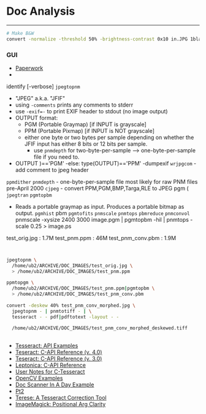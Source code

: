 # Doc Analysis
---

```bash
# Make B&W
convert -normalize -threshold 50% -brightness-contrast 0x10 in.JPG 1blackwhite.pbm

```

### GUI
- [Paperwork](https://github.com/jflesch/paperwork)
- 
identify [-verbose]
`jpegtopnm`
  - "JPEG" a.k.a. "JFIF"
  - using `-comments` prints any comments to stderr
  - use `-exif=-` to print EXIF header to stdout (no image output)
  - OUTPUT format: 
    - PGM (Portable Graymap) [if INPUT is grayscale]
    - PPM (Portable Pixmap) [if INPUT is NOT grayscale]
    - either one byte or two bytes per sample depending on whether the JFIF input has either 8 bits or 12 bits per sample.
      - use `pnmdepth` for two-byte-per-sample --> one-byte-per-sample file if you need to.
  - 
    OUTPUT )=='PGM'
  -else: type(OUTPUT)=='PPM'
  -dumpexif
`wrjpgcom` - add comment to jpeg header

`ppmdither`
`pnmdepth` - one-byte-per-sample file most likely for raw PNM files pre-April 2000
`cjpeg` - convert PPM,PGM,BMP,Targa,RLE to JPEG
pgm (
`jpegtran`
`pgmtopbm`
  - Reads a portable graymap as input.  Produces a portable bitmap as output.
`pgmhist`
pbm
`pgmtofits`
`pnmscale`
`pnmtops`
`pbmreduce`
`pnmconvol`
pnmscale -xysize 2400 3000 image.pgm | pgmtopbm -hil | pnmtops -scale 0.25 > image.ps

test_orig.jpg : 1.7M
test_pnm.ppm : 46M
test_pnm_conv.pbm : 1.9M

```bash


jpegtopnm \
  /home/ub2/ARCHIVE/DOC_IMAGES/test_orig.jpg \
  > /home/ub2/ARCHIVE/DOC_IMAGES/test_pnm.ppm
  
ppmtopgm \
  /home/ub2/ARCHIVE/DOC_IMAGES/test_pnm.ppm|pgmtopbm \
  > /home/ub2/ARCHIVE/DOC_IMAGES/test_pnm_conv.pbm
  
convert -deskew 40% test_pnm_conv_morphed.jpg \
  jpegtopnm - | pnmtotiff - | \
  tesseract - - pdf|pdftotext -layout - -
  
  /home/ub2/ARCHIVE/DOC_IMAGES/test_pnm_conv_morphed_deskewed.tiff
  
```

- [Tesseract: API Examples](https://github.com/tesseract-ocr/tesseract/wiki/APIExample)
- [Teseract: C-API Reference (v. 4.0)](https://tesseract-ocr.github.io/a00638.html#af05c5f7be48946d521660f05323417e7)
- [Teseract: C-API Reference (v. 3.0)](http://tess4j.sourceforge.net/docs/docs-3.0/net/sourceforge/tess4j/TessAPI1.html)
- [Leptonica: C-API Reference](http://tpgit.github.io/UnOfficialLeptDocs/leptonica/functions.html)
- [User Notes for C-Tesseract](http://stackoverflow.com/questions/30688840/access-confidence-in-python-tesseract)
- [OpenCV Examples](http://opencv-python-tutroals.readthedocs.io/en/latest/py_tutorials)
- [Doc Scanner In A Day Example](http://www.pyimagesearch.com/2014/09/01/build-kick-ass-mobile-document-scanner-just-5-minutes/)
- [Pt2](http://www.pyimagesearch.com/2014/08/25/4-point-opencv-getperspective-transform-example/)
- [Terese: A Tesseract Correction Tool](http://terese.sourceforge.net/)
- [ImageMagick: Positional Arg Clarity](http://www.imagemagick.org/discourse-server/viewtopic.php?t=18241)